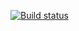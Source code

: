 [![Build status](https://ci.appveyor.com/api/projects/status/p39ncajryfu8j083?svg=true)](https://ci.appveyor.com/project/DaryaPridius/postmanecho)